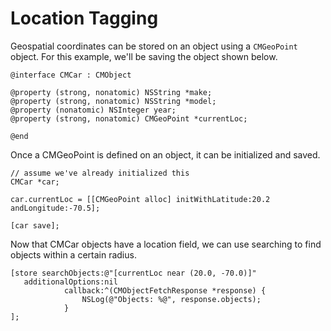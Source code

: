 # Location Tagging

Geospatial coordinates can be stored on an object using a `CMGeoPoint` object. For this example, we'll be saving the object shown below.

```objc
@interface CMCar : CMObject
 
@property (strong, nonatomic) NSString *make;
@property (strong, nonatomic) NSString *model;
@property (nonatomic) NSInteger year;
@property (strong, nonatomic) CMGeoPoint *currentLoc;
 
@end
```

Once a CMGeoPoint is defined on an object, it can be initialized and saved.

```objc
// assume we've already initialized this
CMCar *car;
 
car.currentLoc = [[CMGeoPoint alloc] initWithLatitude:20.2 andLongitude:-70.5];
 
[car save];
```

Now that CMCar objects have a location field, we can use searching to find objects within a certain radius.

```objc
[store searchObjects:@"[currentLoc near (20.0, -70.0)]"
   additionalOptions:nil
            callback:^(CMObjectFetchResponse *response) {
                NSLog(@"Objects: %@", response.objects);
            }
];
```
